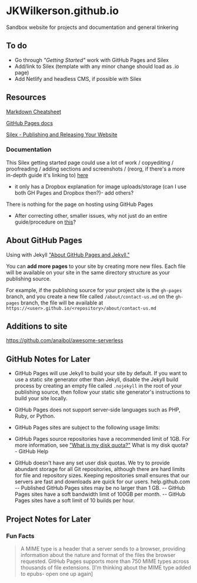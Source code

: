 # JKWilkerson.github.io
Sandbox website for projects and documentation and general tinkering

## To do
- Go through *"Getting Started"* work with GitHub Pages and Silex
- Add/link to Silex (template with any minor change should load as .io page)
- Add Netlify and headless CMS, if possible with Silex

## Resources
[Markdown Cheatsheet](https://github.com/adam-p/markdown-here/wiki/Markdown-Cheatsheet)

[GitHub Pages docs](https://help.github.com/en/github/working-with-github-pages)

[Silex - Publishing and Releasing Your Website](https://github.com/silexlabs/Silex/wiki/Publishing-and-Releasing-Your-Website)


### Documentation
This Silex getting started page could use a lot of work / copyediting / proofreading / adding sections and screenshots / (reorg, if there's a more in-depth guide it's linking to) [here](https://github.com/silexlabs/Silex/wiki/Getting-Started-With-Silex-Website-Builder)
- it only has a Dropbox explanation for image uploads/storage (can I use both GH Pages and Dropbox then?)- add others?

There is nothing for the page on hosting using GitHub Pages
- After correcting other, smaller issues, why not just do an entire guide/procedure on [this](https://github.com/silexlabs/Silex/wiki/host-a-website-on-github-pages)?


## About GitHub Pages

Using with Jekyll ["About GitHub Pages and Jekyll."](https://help.github.com/en/articles/about-github-pages-and-jekyll)

You can **add more pages** to your site by creating more new files.
Each file will be available on your site in the same directory structure as your publishing source.

For example, if the publishing source for your project site is the `gh-pages` branch,
and you create a new file called `/about/contact-us.md` on the `gh-pages` branch,
the file will be available at `https://<user>.github.io/<repository>/about/contact-us.md`


## Additions to site

https://github.com/anaibol/awesome-serverless




## GitHub Notes for Later

- GitHub Pages will use Jekyll to build your site by default. If you want to use a static site generator other than Jekyll, disable the Jekyll build process by creating an empty file called `.nojekyll` in the root of your publishing source, then follow your static site generator's instructions to build your site locally.
- GitHub Pages does not support server-side languages such as PHP, Ruby, or Python.
- GitHub Pages sites are subject to the following usage limits:

- GitHub Pages source repositories have a recommended limit of 1GB. For more information, see ["What is my disk quota?"](https://help.github.com/en/articles/what-is-my-disk-quota/#file-and-repository-size-limitations)
What is my disk quota? - GitHub Help
- GitHub doesn't have any set user disk quotas. We try to provide abundant storage for all Git repositories, although there are hard limits for file and repository sizes. Keeping repositories small ensures that our servers are fast and downloads are quick for our users.
help.github.com
-- Published GitHub Pages sites may be no larger than 1 GB.
-- GitHub Pages sites have a soft bandwidth limit of 100GB per month.
-- GitHub Pages sites have a soft limit of 10 builds per hour.

## Project Notes for Later


### Fun Facts
> A MIME type is a header that a server sends to a browser, providing information about the nature and format of the files the browser requested. GitHub Pages supports more than 750 MIME types across thousands of file extensions.
[I'm thinking about the MIME type added to epubs- open one up again]





